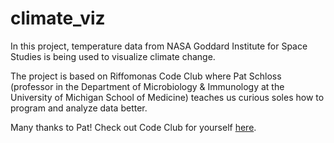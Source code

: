 # climate_viz

In this project, temperature data from NASA Goddard Institute for Space Studies is being used to visualize climate change.

The project is based on Riffomonas Code Club where Pat Schloss (professor in the Department of Microbiology & Immunology at the University of Michigan School of Medicine) teaches us curious soles how to program and analyze data better.

Many thanks to Pat!
Check out Code Club for yourself [here](https://riffomonas.org/code_club/).
